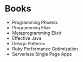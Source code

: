# Books
- Programming Phoenix
- Programming Elixir
- Metaprogramming Elixir
- Effective Java
- Design Patterns
- Ruby Performance Optimization
- Serverless Single Page Apps
